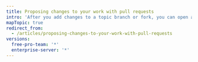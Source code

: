 ```yaml
---
title: Proposing changes to your work with pull requests
intro: 'After you add changes to a topic branch or fork, you can open a pull request to ask your collaborators or the repository administrator to review your changes before merging them into the project.'
mapTopic: true
redirect_from:
  - /articles/proposing-changes-to-your-work-with-pull-requests
versions:
  free-pro-team: '*'
  enterprise-server: '*'
---
```


